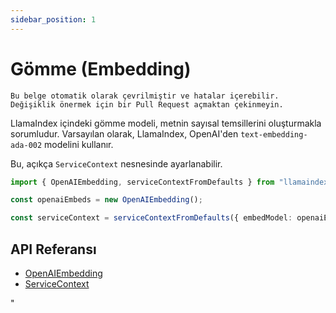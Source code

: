 ```yaml
---
sidebar_position: 1
---
```


# Gömme (Embedding)

`Bu belge otomatik olarak çevrilmiştir ve hatalar içerebilir. Değişiklik önermek için bir Pull Request açmaktan çekinmeyin.`

LlamaIndex içindeki gömme modeli, metnin sayısal temsillerini oluşturmakla sorumludur. Varsayılan olarak, LlamaIndex, OpenAI'den `text-embedding-ada-002` modelini kullanır.

Bu, açıkça `ServiceContext` nesnesinde ayarlanabilir.

```typescript
import { OpenAIEmbedding, serviceContextFromDefaults } from "llamaindex";

const openaiEmbeds = new OpenAIEmbedding();

const serviceContext = serviceContextFromDefaults({ embedModel: openaiEmbeds });
```

## API Referansı

- [OpenAIEmbedding](../../api/classes/OpenAIEmbedding.md)
- [ServiceContext](../../api/interfaces/ServiceContext.md)

"
